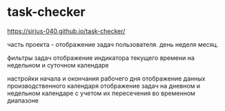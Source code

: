 # task-checker
https://sirius-040.github.io/task-checker/

часть проекта - отображение задач пользователя. день неделя месяц.

фильтры задач
отображение индикатора текущего времени на недельном и суточном календаре

настройки начала и окончания рабочего дня
отображение данных производственного календаря
отображение задач на дневном и недельном календаре с учетом их пересечения во временном диапазоне
